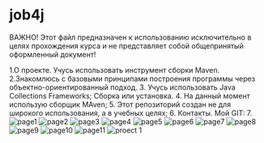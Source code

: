 # job4j
ВАЖНО! Этот файл предназначен к использованию исключительно в целях прохождения курса и 
не представляет собой общепринятый оформленный документ!

1.О проекте. Учусь использовать инструмент сборки Maven. 
2.Знакомлюсь с базовыми принципами построения программы через объектно-ориентированный подход.
3. Учусь использовать Java Collections Frameworks;
   Сборка или установка.
4. На данный момент использую сборщик MAven;
5. Этот репозиторий создан не для широкого использования, а в учебных целях;
6. Контакты. Мой GIT:
7. ![page1](https://user-images.githubusercontent.com/90953646/135979880-9b09da8b-4dd3-4e39-8822-e748bae98d25.jpg)
   ![page2](https://user-images.githubusercontent.com/90953646/135980115-e30a8de7-5739-41bb-97f8-00886d6530ad.jpg)
   ![page3](https://user-images.githubusercontent.com/90953646/135980121-784e8d28-cb04-4567-b794-794a3bf7901c.jpg)
   ![page4](https://user-images.githubusercontent.com/90953646/135980123-3b2e9016-07ca-4d12-b7f5-4bac4f7e99c4.jpg)
   ![page5](https://user-images.githubusercontent.com/90953646/135980127-218b51e0-40ef-43b9-9694-70ffa8e22fa9.jpg)
   ![page6](https://user-images.githubusercontent.com/90953646/135980129-c7d803be-9116-4a3f-8a0f-0f7fa69decd9.jpg)
   ![page7](https://user-images.githubusercontent.com/90953646/135980130-f1ea2f0b-b4b8-4c93-bc46-1e82e8c431b2.jpg)
   ![page8](https://user-images.githubusercontent.com/90953646/135980133-97b8cfc6-2743-4f5a-bc2f-4a897591e605.jpg)
   ![page9](https://user-images.githubusercontent.com/90953646/135980136-a1de9b51-15c3-4921-9fc8-216cf060cd30.jpg)
   ![page10](https://user-images.githubusercontent.com/90953646/135980137-7f183183-3d48-4f5c-abea-1eb7e6b1a061.jpg)
   ![page11](https://user-images.githubusercontent.com/90953646/135980145-d7778669-98a2-415f-beef-d3302828d6bc.jpg)
   ![proect 1](https://user-images.githubusercontent.com/90953646/135980148-22815dff-6909-43c5-97b8-d78d44c17be0.png)